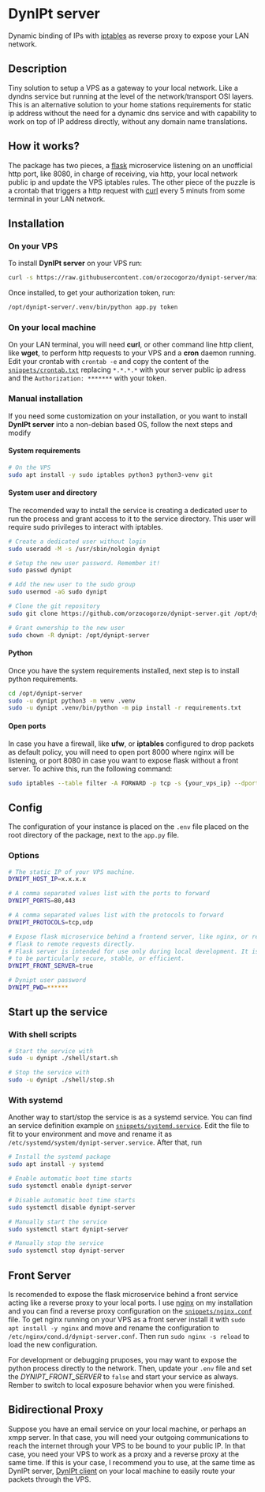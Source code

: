# DynIPt server

Dynamic binding of IPs with [iptables](http://iptables.org/) as reverse proxy
to expose your LAN network.

## Description

Tiny solution to setup a VPS as a gateway to your local network. Like a dyndns
service but running at the level of the network/transport OSI layers.
This is an alternative solution to your home stations requirements for static
ip address without the need for a dynamic dns service and with capability
to work on top of IP address directly, without any domain name translations.

## How it works?

The package has two pieces, a [flask](https://flask.palletsprojects.com/en/2.2.x/)
microservice listening on an unofficial http port, like 8080, in charge of receiving,
via http, your local network public ip and update the VPS iptables rules. The other
piece of the puzzle is a crontab that triggers a http request with [curl](https://curl.se/)
every 5 minuts from some terminal in your LAN network.

## Installation

### On your VPS

To install **DynIPt server** on your VPS run:

```bash
curl -s https://raw.githubusercontent.com/orzocogorzo/dynipt-server/main/sh/install.sh > dynipt-install && bash ./dynipt-install
```

Once installed, to get your authorization token, run:

```bash
/opt/dynipt-server/.venv/bin/python app.py token
```

### On your local machine

On your LAN terminal, you will need **curl**, or other command line http client,
like **wget**, to perform http requests to your VPS and a **cron** daemon running.
Edit your crontab with `crontab -e` and copy the content of the [`snippets/crontab.txt`](https://github.com/orzocogorzo/dynipt-server/blob/main/snippets/crontab.txt)
replacing `*.*.*.*` with your server public ip adress and the `Authorization: *******`
with your token.

### Manual installation

If you need some customization on your installation, or you want to install **DynIPt server**
into a non-debian based OS, follow the next steps and modify

#### System requirements

```bash
# On the VPS
sudo apt install -y sudo iptables python3 python3-venv git
```

#### System user and directory

The recomended way to install the service is creating a dedicated user to run the
process and grant access to it to the service directory. This user will require
sudo privileges to interact with iptables.

```bash
# Create a dedicated user without login
sudo useradd -M -s /usr/sbin/nologin dynipt

# Setup the new user password. Remember it!
sudo passwd dynipt

# Add the new user to the sudo group
sudo usermod -aG sudo dynipt

# Clone the git repository
sudo git clone https://github.com/orzocogorzo/dynipt-server.git /opt/dynipt-server

# Grant ownership to the new user
sudo chown -R dynipt: /opt/dynipt-server
```

#### Python

Once you have the system requirements installed, next step is to install python requirements.

```bash
cd /opt/dynipt-server
sudo -u dynipt python3 -m venv .venv
sudo -u dynipt .venv/bin/python -m pip install -r requirements.txt
```

#### Open ports

In case you have a firewall, like **ufw**, or **iptables** configured to drop packets
as default policy, you will need to open port 8000 where nginx will be listening,
or port 8080 in case you want to expose flask without a front server. To achive
this, run the following command:

```bash
sudo iptables --table filter -A FORWARD -p tcp -s {your_vps_ip} --dport 8000 -j ACCEPT
```

## Config

The configuration of your instance is placed on the `.env` file placed on the root
directory of the package, next to the `app.py` file.

### Options

```bash
# The static IP of your VPS machine.
DYNIPT_HOST_IP=x.x.x.x

# A comma separated values list with the ports to forward
DYNIPT_PORTS=80,443

# A comma separated values list with the protocols to forward
DYNIPT_PROTOCOLS=tcp,udp

# Expose flask microservice behind a frontend server, like nginx, or respond from
# flask to remote requests directly.
# Flask server is intended for use only during local development. It is not designed
# to be particularly secure, stable, or efficient.
DYNIPT_FRONT_SERVER=true

# Dynipt user password
DYNIPT_PWD=******
```

## Start up the service

### With shell scripts

```bash
# Start the service with
sudo -u dynipt ./shell/start.sh

# Stop the service with
sudo -u dynipt ./shell/stop.sh
```

### With systemd

Another way to start/stop the service is as a systemd service. You can find an
service definition example on [`snippets/systemd.service`](https://github.com/orzocogorzo/dynipt-server/blob/main/snippets/systemd.service).
Edit the file to fit to your environment and move and rename it as `/etc/systemd/system/dynipt-server.service`.
After that, run

```bash
# Install the systemd package
sudo apt install -y systemd

# Enable automatic boot time starts
sudo systemctl enable dynipt-server

# Disable automatic boot time starts
sudo systemctl disable dynipt-server

# Manually start the service
sudo systemctl start dynipt-server

# Manually stop the service
sudo systemctl stop dynipt-server
```

## Front Server

Is recomended to expose the flask microservice behind a front service acting like
a reverse proxy to your local ports. I use [nginx](https://nginx.org/en/) on my
installation and you can find a reverse proxy configuration on the [`snippets/nginx.conf`](https://github.com/orzocogorzo/dynipt-server/blob/main/snippets/nginx.conf)
file. To get nginx running on your VPS as a front server install it with
`sudo apt install -y nginx` and move and rename the configuration to
`/etc/nginx/cond.d/dynipt-server.conf`. Then run `sudo nginx -s reload` to load the
new configuration.

For development or debugging pruposes, you may want to expose the python process
directly to the network. Then, update your `.env` file and set the _DYNIPT_FRONT_SERVER_
to `false` and start your service as always. Rember to switch to local exposure
behavior when you were finished.

## Bidirectional Proxy

Suppose you have an email service on your local machine, or perhaps an xmpp server.
In that case, you will need your outgoing communications to reach the internet
through your VPS to be bound to your public IP. In that case, you need your VPS
to work as a proxy and a reverse proxy at the same time. If this is your case, I
recommend you to use, at the same time as DynIPt server, [DynIPt client](https://github.com/orzocogorzo/dynipt-client)
on your local machine to easily route your packets through the VPS.
